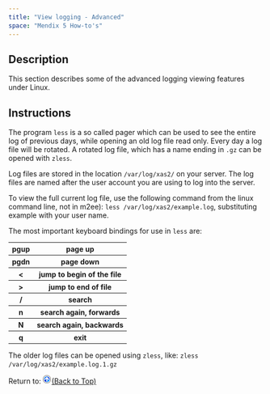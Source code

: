 ```yaml
---
title: "View logging - Advanced"
space: "Mendix 5 How-to's"
---
```

## Description

This section describes some of the advanced logging viewing features under Linux.

## Instructions

The program `less` is a so called pager which can be used to see the entire log of previous days, while opening an old log file read only. Every day a log file will be rotated. A rotated log file, which has a name ending in `.gz` can be opened with `zless`.

Log files are stored in the location `/var/log/xas2/` on your server. The log files are named after the user account you are using to log into the server.

To view the full current log file, use the following command from the linux command line, not in m2ee): `less /var/log/xas2/example.log`, substituting example with your user name.

The most important keyboard bindings for use in `less` are:

<table><thead><tr><th class="confluenceTh">pgup</th><th class="confluenceTh">page up</th></tr></thead><tbody><tr><th class="confluenceTh">pgdn</th><th class="confluenceTh">page down</th></tr><tr><th class="confluenceTh">&lt;</th><th class="confluenceTh">jump to begin of the file</th></tr><tr><th class="confluenceTh">&gt;</th><th class="confluenceTh">jump to end of file</th></tr><tr><th class="confluenceTh">/</th><th class="confluenceTh">search</th></tr><tr><th class="confluenceTh">n</th><th class="confluenceTh">search again, forwards</th></tr><tr><th class="confluenceTh">N</th><th class="confluenceTh">search again, backwards</th></tr><tr><th class="confluenceTh">q</th><th class="confluenceTh">exit</th></tr></tbody></table>

The older log files can be opened using `zless`, like: `zless /var/log/xas2/example.log.1.gz`

Return to:
[![](attachments/819203/917564.png)](/howto50/view-logging-_-advanced)[(Back to Top)](/howto50/view-logging-_-advanced)

